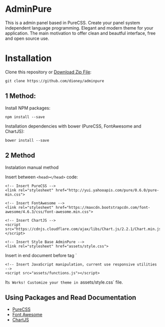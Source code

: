 # AdminPure

This is a admin panel based in PureCSS. Create your panel system independent language programming. Elegant and modern theme for your application. The main motivation to offer clean and beautful interface, free and open source use.

# Installation

Clone this repository or [Download Zip File](https://github.com/dioney/adminpure/archive/master.zip):

```
git clone https://github.com/dioney/adminpure
```

## 1 Method: 

Install NPM packages:
```
npm install --save
```
Installation dependencies with bower (PureCSS, FontAwesome and ChartJS):

```
bower install --save
```

## 2 Method

Instalation manual method

Insert between `<head></head>` code:

```
<!-- Insert PureCSS -->
<link rel="stylesheet" href="http://yui.yahooapis.com/pure/0.6.0/pure-min.css">

<!-- Insert FontAwesome -->
<link rel="stylesheet" href="https://maxcdn.bootstrapcdn.com/font-awesome/4.6.3/css/font-awesome.min.css">

<!-- Insert ChartJS -->
<script src="https://cdnjs.cloudflare.com/ajax/libs/Chart.js/2.2.1/Chart.min.js"></script>

<!-- Insert Style Base AdminPure -->
<link rel="stylesheet" href="assets/style.css">
```

Insert in end document before tag `</body>
```
<!-- Insert JavaScript manipulation, current use responsive utilities -->
<script src="assets/functions.js"></script>
```

It`s Works! Customize your theme in `assets/style.css` file.

## Using Packages and Read Documentation

- [PureCSS](http://purecss.io/)
- [Font Awesome](http://fontawesome.io/)
- [ChartJS](http://www.chartjs.org/)
